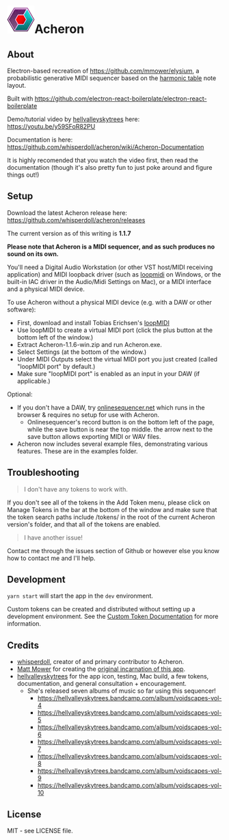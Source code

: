 
# ![(Acheron icon)](assets/icons/64x64.png "Acheron icon")Acheron

## About

Electron-based recreation of https://github.com/mmower/elysium, a probabilistic generative MIDI sequencer based on the [harmonic table](https://en.wikipedia.org/wiki/Harmonic_table_note_layout) note layout.

Built with https://github.com/electron-react-boilerplate/electron-react-boilerplate

Demo/tutorial video by [hellvalleyskytrees](https://twitter.com/hvst_music) here: https://youtu.be/y59SFoR82PU

Documentation is here: https://github.com/whisperdoll/acheron/wiki/Acheron-Documentation

It is highly recomended that you watch the video first, then read the documentation (though it's also pretty fun to just poke around and figure things out!)


## Setup

Download the latest Acheron release here: https://github.com/whisperdoll/acheron/releases

The current version as of this writing is **1.1.7**


**Please note that Acheron is a MIDI sequencer, and as such produces no sound on its own.**

You'll need a Digital Audio Workstation (or other VST host/MIDI receiving application) and MIDI loopback driver (such as [loopmidi](https://www.tobias-erichsen.de/software/loopmidi.html) on Windows, or the built-in IAC driver in the Audio/Midi Settings on Mac), or a MIDI interface and a physical MIDI device.

To use Acheron without a physical MIDI device (e.g. with a DAW or other software):
- First, download and install Tobias Erichsen's [loopMIDI](https://www.tobias-erichsen.de/software/loopmidi.html)
- Use loopMIDI to create a virtual MIDI port (click the plus button at the bottom left of the window.)
- Extract Acheron-1.1.6-win.zip and run Acheron.exe.
- Select Settings (at the bottom of the window.)
- Under MIDI Outputs select the virtual MIDI port you just created (called "loopMIDI port" by default.)
- Make sure "loopMIDI port" is enabled as an input in your DAW (if applicable.)

Optional: 

- If you don't have a DAW, try [onlinesequencer.net](https://onlinesequencer.net/) which runs in the browser & requires no setup for use with Acheron.
   * Onlinesequencer's record button is on the bottom left of the page, while the save button is near the top middle. the arrow next to the save button allows exporting MIDI or WAV files.
- Acheron now includes several example files, demonstrating various features. These are in the examples folder.


## Troubleshooting

>I don't have any tokens to work with.

If you don't see all of the tokens in the Add Token menu, please click on Manage Tokens in the bar at the bottom of the window and make sure that the token search paths include /tokens/ in the root of the current Acheron version's folder, and that all of the tokens are enabled.

>I have another issue!

Contact me through the issues section of Github or however else you know how to contact me and I'll help.


## Development

`yarn start` will start the app in the `dev` environment.

Custom tokens can be created and distributed without setting up a development environment.
See the [Custom Token Documentation](https://github.com/whisperdoll/acheron/wiki/Custom-Token-Documentation) for more information.


## Credits

* [whisperdoll](http://www.whisperdoll.love/), creator of and primary contributor to Acheron.
* [Matt Mower](https://github.com/mmower) for creating the [original incarnation of this app](https://github.com/mmower/elysium).
* [hellvalleyskytrees](https://twitter.com/hvst_music) for the app icon, testing, Mac build, a few tokens, documentation, and general consultation + encouragement.
    * She's released seven albums of music so far using this sequencer!
        * https://hellvalleyskytrees.bandcamp.com/album/voidscapes-vol-4
        * https://hellvalleyskytrees.bandcamp.com/album/voidscapes-vol-5
        * https://hellvalleyskytrees.bandcamp.com/album/voidscapes-vol-6
        * https://hellvalleyskytrees.bandcamp.com/album/voidscapes-vol-7
        * https://hellvalleyskytrees.bandcamp.com/album/voidscapes-vol-8
        * https://hellvalleyskytrees.bandcamp.com/album/voidscapes-vol-9
        * https://hellvalleyskytrees.bandcamp.com/album/voidscapes-vol-10
## License

MIT - see LICENSE file.
